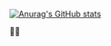 [![Anurag's GitHub stats](https://github-readme-stats.vercel.app/api?username=uranashel44)](https://github.com/anuraghazra/github-readme-stats)

🧑‍💻
